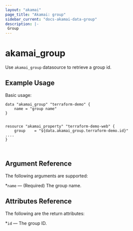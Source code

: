 ```yaml
---
layout: "akamai"
page_title: "Akamai: group"
sidebar_current: "docs-akamai-data-group"
description: |-
 Group
---
```


# akamai_group


Use `akamai_group` datasource to retrieve a group id.



## Example Usage

Basic usage:

```hcl
data "akamai_group" "terraform-demo" {
    name = "group name"
}


resource "akamai_property" "terraform-demo-web" {
    group    = "${data.akamai_group.terraform-demo.id}"
....
}



```

## Argument Reference

The following arguments are supported:

*`name` — (Required) The group name.

## Attributes Reference

The following are the return attributes:

*`id` — The group ID.
